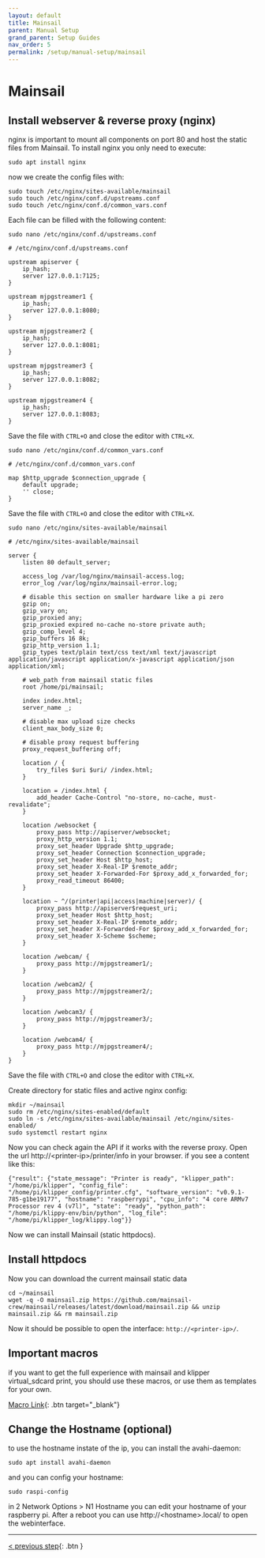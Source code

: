 ```yaml
---
layout: default
title: Mainsail
parent: Manual Setup
grand_parent: Setup Guides
nav_order: 5
permalink: /setup/manual-setup/mainsail
---
```


# Mainsail

## Install webserver & reverse proxy (nginx)

nginx is important to mount all components on port 80 and host the static files from Mainsail. To install nginx you only need to execute:

`sudo apt install nginx`

now we create the config files with:

```
sudo touch /etc/nginx/sites-available/mainsail
sudo touch /etc/nginx/conf.d/upstreams.conf
sudo touch /etc/nginx/conf.d/common_vars.conf
```

Each file can be filled with the following content:

`sudo nano /etc/nginx/conf.d/upstreams.conf`

```
# /etc/nginx/conf.d/upstreams.conf

upstream apiserver {
    ip_hash;
    server 127.0.0.1:7125;
}

upstream mjpgstreamer1 {
    ip_hash;
    server 127.0.0.1:8080;
}

upstream mjpgstreamer2 {
    ip_hash;
    server 127.0.0.1:8081;
}

upstream mjpgstreamer3 {
    ip_hash;
    server 127.0.0.1:8082;
}

upstream mjpgstreamer4 {
    ip_hash;
    server 127.0.0.1:8083;
}
```
Save the file with `CTRL+O` and close the editor with `CTRL+X`.


`sudo nano /etc/nginx/conf.d/common_vars.conf`

```
# /etc/nginx/conf.d/common_vars.conf

map $http_upgrade $connection_upgrade {
    default upgrade;
    '' close;
}
```
Save the file with `CTRL+O` and close the editor with `CTRL+X`.

`sudo nano /etc/nginx/sites-available/mainsail`

```
# /etc/nginx/sites-available/mainsail

server {
    listen 80 default_server;

    access_log /var/log/nginx/mainsail-access.log;
    error_log /var/log/nginx/mainsail-error.log;

    # disable this section on smaller hardware like a pi zero
    gzip on;
    gzip_vary on;
    gzip_proxied any;
    gzip_proxied expired no-cache no-store private auth;
    gzip_comp_level 4;
    gzip_buffers 16 8k;
    gzip_http_version 1.1;
    gzip_types text/plain text/css text/xml text/javascript application/javascript application/x-javascript application/json application/xml;

    # web_path from mainsail static files
    root /home/pi/mainsail;

    index index.html;
    server_name _;

    # disable max upload size checks
    client_max_body_size 0;

    # disable proxy request buffering
    proxy_request_buffering off;

    location / {
        try_files $uri $uri/ /index.html;
    }

    location = /index.html {
        add_header Cache-Control "no-store, no-cache, must-revalidate";
    }

    location /websocket {
        proxy_pass http://apiserver/websocket;
        proxy_http_version 1.1;
        proxy_set_header Upgrade $http_upgrade;
        proxy_set_header Connection $connection_upgrade;
        proxy_set_header Host $http_host;
        proxy_set_header X-Real-IP $remote_addr;
        proxy_set_header X-Forwarded-For $proxy_add_x_forwarded_for;
        proxy_read_timeout 86400;
    }

    location ~ ^/(printer|api|access|machine|server)/ {
        proxy_pass http://apiserver$request_uri;
        proxy_set_header Host $http_host;
        proxy_set_header X-Real-IP $remote_addr;
        proxy_set_header X-Forwarded-For $proxy_add_x_forwarded_for;
        proxy_set_header X-Scheme $scheme;
    }
	
    location /webcam/ {
        proxy_pass http://mjpgstreamer1/;
    }

    location /webcam2/ {
        proxy_pass http://mjpgstreamer2/;
    }

    location /webcam3/ {
        proxy_pass http://mjpgstreamer3/;
    }

    location /webcam4/ {
        proxy_pass http://mjpgstreamer4/;
    }
}
```
Save the file with `CTRL+O` and close the editor with `CTRL+X`.

Create directory for static files and active nginx config:

```
mkdir ~/mainsail
sudo rm /etc/nginx/sites-enabled/default
sudo ln -s /etc/nginx/sites-available/mainsail /etc/nginx/sites-enabled/
sudo systemctl restart nginx
```

Now you can check again the API if it works with the reverse proxy. Open the url http://\<printer-ip\>/printer/info in your browser. if you see a content like this:

```
{"result": {"state_message": "Printer is ready", "klipper_path": "/home/pi/klipper", "config_file": "/home/pi/klipper_config/printer.cfg", "software_version": "v0.9.1-785-g1be19177", "hostname": "raspberrypi", "cpu_info": "4 core ARMv7 Processor rev 4 (v7l)", "state": "ready", "python_path": "/home/pi/klippy-env/bin/python", "log_file": "/home/pi/klipper_log/klippy.log"}}
```

Now we can install Mainsail (static httpdocs).

## Install httpdocs

Now you can download the current mainsail static data

```
cd ~/mainsail
wget -q -O mainsail.zip https://github.com/mainsail-crew/mainsail/releases/latest/download/mainsail.zip && unzip mainsail.zip && rm mainsail.zip
```

Now it should be possible to open the interface: `http://<printer-ip>/`.

## Important macros

if you want to get the full experience with mainsail and klipper virtual_sdcard print, you should use these macros, or use them as templates for your own.

[Macro Link](/configurations/necessary-cfg.md){: .btn target="_blank"}


## Change the Hostname (optional)

to use the hostname instate of the ip, you can install the avahi-daemon:

`sudo apt install avahi-daemon`

and you can config your hostname:

`sudo raspi-config`

in 2 Network Options > N1 Hostname you can edit your hostname of your raspberry pi. After a reboot you can use http://\<hostname\>.local/ to open the webinterface.


---
[< previous step](moonraker.md){: .btn }
